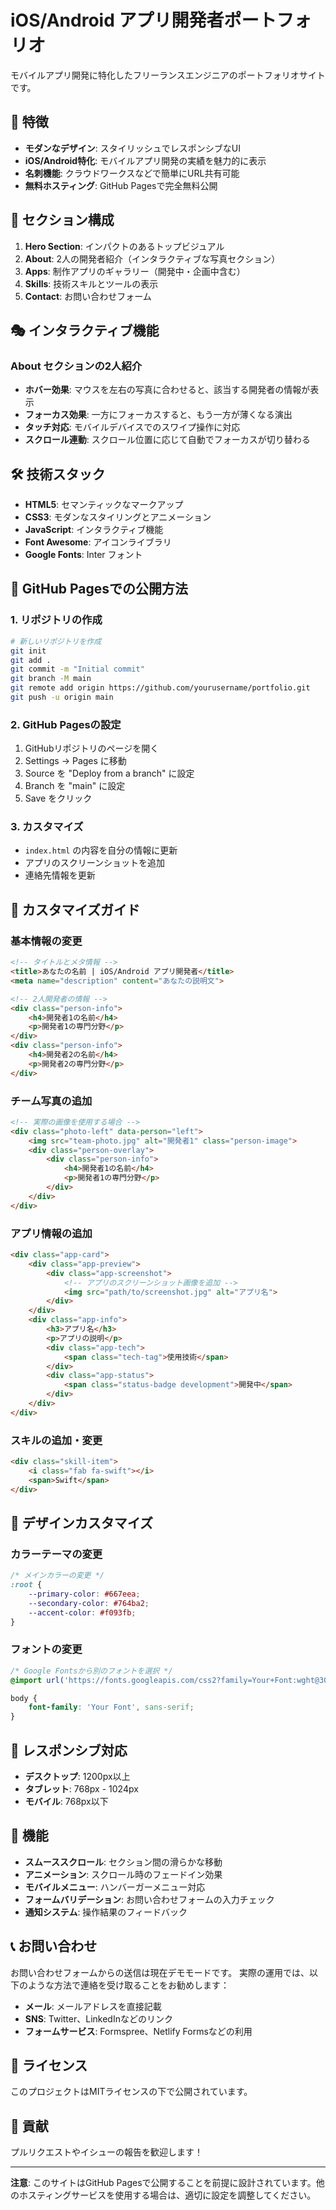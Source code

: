 # iOS/Android アプリ開発者ポートフォリオ

モバイルアプリ開発に特化したフリーランスエンジニアのポートフォリオサイトです。

## 🚀 特徴

- **モダンなデザイン**: スタイリッシュでレスポンシブなUI
- **iOS/Android特化**: モバイルアプリ開発の実績を魅力的に表示
- **名刺機能**: クラウドワークスなどで簡単にURL共有可能
- **無料ホスティング**: GitHub Pagesで完全無料公開

## 📱 セクション構成

1. **Hero Section**: インパクトのあるトップビジュアル
2. **About**: 2人の開発者紹介（インタラクティブな写真セクション）
3. **Apps**: 制作アプリのギャラリー（開発中・企画中含む）
4. **Skills**: 技術スキルとツールの表示
5. **Contact**: お問い合わせフォーム

## 🎭 インタラクティブ機能

### About セクションの2人紹介
- **ホバー効果**: マウスを左右の写真に合わせると、該当する開発者の情報が表示
- **フォーカス効果**: 一方にフォーカスすると、もう一方が薄くなる演出
- **タッチ対応**: モバイルデバイスでのスワイプ操作に対応
- **スクロール連動**: スクロール位置に応じて自動でフォーカスが切り替わる

## 🛠 技術スタック

- **HTML5**: セマンティックなマークアップ
- **CSS3**: モダンなスタイリングとアニメーション
- **JavaScript**: インタラクティブ機能
- **Font Awesome**: アイコンライブラリ
- **Google Fonts**: Inter フォント

## 🚀 GitHub Pagesでの公開方法

### 1. リポジトリの作成
```bash
# 新しいリポジトリを作成
git init
git add .
git commit -m "Initial commit"
git branch -M main
git remote add origin https://github.com/yourusername/portfolio.git
git push -u origin main
```

### 2. GitHub Pagesの設定
1. GitHubリポジトリのページを開く
2. Settings → Pages に移動
3. Source を "Deploy from a branch" に設定
4. Branch を "main" に設定
5. Save をクリック

### 3. カスタマイズ
- `index.html` の内容を自分の情報に更新
- アプリのスクリーンショットを追加
- 連絡先情報を更新

## 📝 カスタマイズガイド

### 基本情報の変更
```html
<!-- タイトルとメタ情報 -->
<title>あなたの名前 | iOS/Android アプリ開発者</title>
<meta name="description" content="あなたの説明文">

<!-- 2人開発者の情報 -->
<div class="person-info">
    <h4>開発者1の名前</h4>
    <p>開発者1の専門分野</p>
</div>
<div class="person-info">
    <h4>開発者2の名前</h4>
    <p>開発者2の専門分野</p>
</div>
```

### チーム写真の追加
```html
<!-- 実際の画像を使用する場合 -->
<div class="photo-left" data-person="left">
    <img src="team-photo.jpg" alt="開発者1" class="person-image">
    <div class="person-overlay">
        <div class="person-info">
            <h4>開発者1の名前</h4>
            <p>開発者1の専門分野</p>
        </div>
    </div>
</div>
```

### アプリ情報の追加
```html
<div class="app-card">
    <div class="app-preview">
        <div class="app-screenshot">
            <!-- アプリのスクリーンショット画像を追加 -->
            <img src="path/to/screenshot.jpg" alt="アプリ名">
        </div>
    </div>
    <div class="app-info">
        <h3>アプリ名</h3>
        <p>アプリの説明</p>
        <div class="app-tech">
            <span class="tech-tag">使用技術</span>
        </div>
        <div class="app-status">
            <span class="status-badge development">開発中</span>
        </div>
    </div>
</div>
```

### スキルの追加・変更
```html
<div class="skill-item">
    <i class="fab fa-swift"></i>
    <span>Swift</span>
</div>
```

## 🎨 デザインカスタマイズ

### カラーテーマの変更
```css
/* メインカラーの変更 */
:root {
    --primary-color: #667eea;
    --secondary-color: #764ba2;
    --accent-color: #f093fb;
}
```

### フォントの変更
```css
/* Google Fontsから別のフォントを選択 */
@import url('https://fonts.googleapis.com/css2?family=Your+Font:wght@300;400;500;600;700&display=swap');

body {
    font-family: 'Your Font', sans-serif;
}
```

## 📱 レスポンシブ対応

- **デスクトップ**: 1200px以上
- **タブレット**: 768px - 1024px
- **モバイル**: 768px以下

## 🔧 機能

- **スムーススクロール**: セクション間の滑らかな移動
- **アニメーション**: スクロール時のフェードイン効果
- **モバイルメニュー**: ハンバーガーメニュー対応
- **フォームバリデーション**: お問い合わせフォームの入力チェック
- **通知システム**: 操作結果のフィードバック

## 📞 お問い合わせ

お問い合わせフォームからの送信は現在デモモードです。
実際の運用では、以下のような方法で連絡を受け取ることをお勧めします：

- **メール**: メールアドレスを直接記載
- **SNS**: Twitter、LinkedInなどのリンク
- **フォームサービス**: Formspree、Netlify Formsなどの利用

## 📄 ライセンス

このプロジェクトはMITライセンスの下で公開されています。

## 🤝 貢献

プルリクエストやイシューの報告を歓迎します！

---

**注意**: このサイトはGitHub Pagesで公開することを前提に設計されています。他のホスティングサービスを使用する場合は、適切に設定を調整してください。
